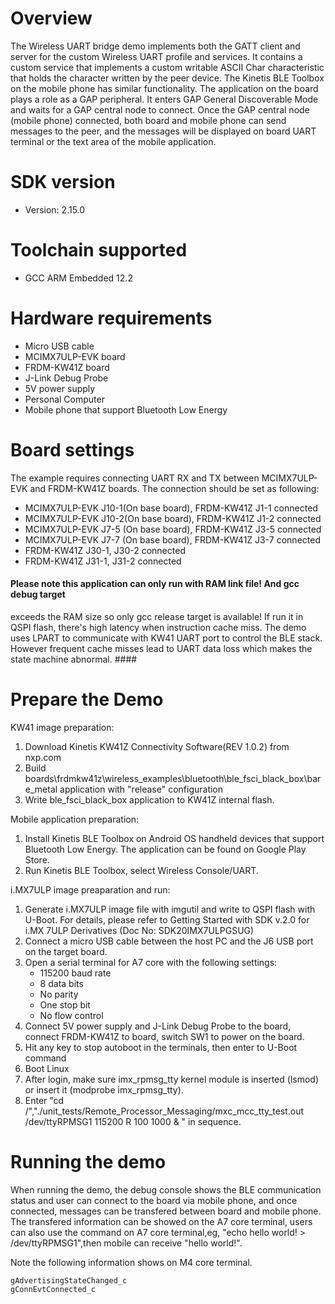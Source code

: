 Overview
========
The Wireless UART bridge demo implements both the GATT client and server for the custom Wireless UART 
profile and services. It contains a custom service that implements a custom writable ASCII Char 
characteristic that holds the character written by the peer device. The Kinetis BLE Toolbox on the 
mobile phone has similar functionality. The application on the board plays a role as a GAP peripheral. 
It enters GAP General Discoverable Mode and waits for a GAP central node to connect. Once the GAP 
central node (mobile phone) connected, both board and mobile phone can send messages to the peer, and 
the messages will be displayed on board UART terminal or the text area of the mobile application.


SDK version
===========
- Version: 2.15.0

Toolchain supported
===================
- GCC ARM Embedded  12.2

Hardware requirements
=====================
- Micro USB cable
- MCIMX7ULP-EVK board
- FRDM-KW41Z board
- J-Link Debug Probe
- 5V power supply
- Personal Computer
- Mobile phone that support Bluetooth Low Energy

Board settings
==============
The example requires connecting UART RX and TX between MCIMX7ULP-EVK and FRDM-KW41Z boards.
The connection should be set as following:
- MCIMX7ULP-EVK J10-1(On base board), FRDM-KW41Z J1-1 connected
- MCIMX7ULP-EVK J10-2(On base board), FRDM-KW41Z J1-2 connected
- MCIMX7ULP-EVK J7-5 (On base board), FRDM-KW41Z J3-5 connected
- MCIMX7ULP-EVK J7-7 (On base board), FRDM-KW41Z J3-7 connected
- FRDM-KW41Z J30-1, J30-2 connected
- FRDM-KW41Z J31-1, J31-2 connected

#### Please note this application can only run with RAM link file! And gcc debug target
exceeds the RAM size so only gcc release target is available!
If run it in QSPI flash, there's high latency when instruction cache miss. The demo uses LPART
to communicate with KW41 UART port to control the BLE stack. However frequent cache misses lead
to UART data loss which makes the state machine abnormal. ####

Prepare the Demo
================
KW41 image preparation:
1.  Download Kinetis KW41Z Connectivity Software(REV 1.0.2) from nxp.com
2.  Build boards\frdmkw41z\wireless_examples\bluetooth\ble_fsci_black_box\bare_metal application with "release" configuration
3.  Write ble_fsci_black_box application to KW41Z internal flash.

Mobile application preparation:
1.  Install Kinetis BLE Toolbox on Android OS handheld devices that support Bluetooth Low Energy. The application can be found on Google Play Store.
2.  Run Kinetis BLE Toolbox, select Wireless Console/UART.

i.MX7ULP image preaparation and run:
1.  Generate i.MX7ULP image file with imgutil and write to QSPI flash with U-Boot. For details, please refer to Getting Started with SDK v.2.0 for i.MX 7ULP Derivatives (Doc No: SDK20IMX7ULPGSUG)
2.  Connect a micro USB cable between the host PC and the J6 USB port on the target board.
3.  Open a serial terminal for A7 core with the following settings:
    - 115200 baud rate
    - 8 data bits
    - No parity
    - One stop bit
    - No flow control
4.  Connect 5V power supply and J-Link Debug Probe to the board, connect FRDM-KW41Z to board, switch SW1 to power on the board.
5.  Hit any key to stop autoboot in the terminals, then enter to U-Boot command
6.  Boot Linux
7.  After login, make sure imx_rpmsg_tty kernel module is inserted (lsmod) or insert it (modprobe imx_rpmsg_tty).
8.  Enter "cd /","./unit_tests/Remote_Processor_Messaging/mxc_mcc_tty_test.out /dev/ttyRPMSG1 115200 R 100 1000 & " in sequence.



Running the demo
================
When running the demo, the debug console shows the BLE communication status and user can connect to the board via mobile phone, and once connected, messages can be transfered between board and mobile phone.
The transfered information can be showed on the A7 core terminal, users can also use the command on A7 core terminal,eg, "echo hello world! > /dev/ttyRPMSG1",then mobile can receive "hello world!".

Note the following information shows on M4 core terminal.

~~~~~~~~~~~~~~~~~~~~~
gAdvertisingStateChanged_c
gConnEvtConnected_c
~~~~~~~~~~~~~~~~~~~~~
